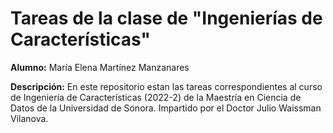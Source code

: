 # Tareas de la clase de "Ingenierías de Características"

**Alumno:** María Elena Martínez Manzanares

**Descripción:** En este repositorio estan las tareas correspondientes al curso de Ingeniería de Características (2022-2) de la Maestría en Ciencia de Datos de la Universidad de Sonora. Impartido por el Doctor Julio Waissman Vilanova.

